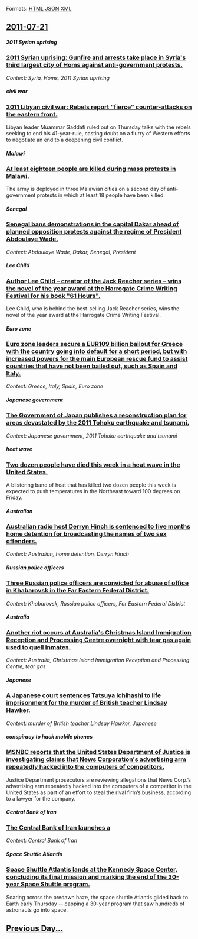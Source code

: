 
Formats: [HTML](2011/07/21/index.html)  [JSON](2011/07/21/index.json)  [XML](2011/07/21/index.xml)  

## [2011-07-21](/news/2011/07/21/index.md)

##### 2011 Syrian uprising
### [2011 Syrian uprising: Gunfire and arrests take place in Syria's third largest city of Homs against anti-government protests. ](/news/2011/07/21/2011-syrian-uprising-gunfire-and-arrests-take-place-in-syria-s-third-largest-city-of-homs-against-anti-government-protests.md)
_Context: Syria, Homs, 2011 Syrian uprising_

##### civil war
### [2011 Libyan civil war: Rebels report "fierce" counter-attacks on the eastern front. ](/news/2011/07/21/2011-libyan-civil-war-rebels-report-fierce-counter-attacks-on-the-eastern-front.md)
Libyan leader Muammar Gaddafi ruled out on Thursday talks with the rebels seeking to end his 41-year-rule, casting doubt on a flurry of Western efforts to negotiate an end to a deepening civil conflict.

##### Malawi
### [At least eighteen people are killed during mass protests in Malawi. ](/news/2011/07/21/at-least-eighteen-people-are-killed-during-mass-protests-in-malawi.md)
The army is deployed in three Malawian cities on a second day of anti-government protests in which at least 18 people have been killed.

##### Senegal
### [Senegal bans demonstrations in the capital Dakar ahead of planned opposition protests against the regime of President Abdoulaye Wade. ](/news/2011/07/21/senegal-bans-demonstrations-in-the-capital-dakar-ahead-of-planned-opposition-protests-against-the-regime-of-president-abdoulaye-wade.md)
_Context: Abdoulaye Wade, Dakar, Senegal, President_

##### Lee Child
### [Author Lee Child &ndash; creator of the Jack Reacher series &ndash; wins the novel of the year award at the Harrogate Crime Writing Festival for his book "61 Hours". ](/news/2011/07/21/author-lee-child-ndash-creator-of-the-jack-reacher-series-ndash-wins-the-novel-of-the-year-award-at-the-harrogate-crime-writing-festival.md)
Lee Child, who is behind the best-selling Jack Reacher series, wins the novel of the year award at the Harrogate Crime Writing Festival.

##### Euro zone
### [Euro zone leaders secure a EUR109 billion bailout for Greece with the country going into default for a short period, but with increased powers for the main European rescue fund to assist countries that have not been bailed out, such as Spain and Italy. ](/news/2011/07/21/euro-zone-leaders-secure-a-a-109-billion-bailout-for-greece-with-the-country-going-into-default-for-a-short-period-but-with-increased-powe.md)
_Context: Greece, Italy, Spain, Euro zone_

##### Japanese government
### [The Government of Japan publishes a reconstruction plan for areas devastated by the 2011 Tohoku earthquake and tsunami. ](/news/2011/07/21/the-government-of-japan-publishes-a-reconstruction-plan-for-areas-devastated-by-the-2011-tahoku-earthquake-and-tsunami.md)
_Context: Japanese government, 2011 Tohoku earthquake and tsunami_

##### heat wave
### [Two dozen people have died this week in a heat wave in the United States. ](/news/2011/07/21/two-dozen-people-have-died-this-week-in-a-heat-wave-in-the-united-states.md)
A blistering band of heat that has killed two dozen people this week is expected to push temperatures in the Northeast toward 100 degrees on Friday.

##### Australian
### [Australian radio host Derryn Hinch is sentenced to five months home detention for broadcasting the names of two sex offenders. ](/news/2011/07/21/australian-radio-host-derryn-hinch-is-sentenced-to-five-months-home-detention-for-broadcasting-the-names-of-two-sex-offenders.md)
_Context: Australian, home detention, Derryn Hinch_

##### Russian police officers
### [Three Russian police officers are convicted for abuse of office in Khabarovsk in the Far Eastern Federal District. ](/news/2011/07/21/three-russian-police-officers-are-convicted-for-abuse-of-office-in-khabarovsk-in-the-far-eastern-federal-district.md)
_Context: Khabarovsk, Russian police officers, Far Eastern Federal District_

##### Australia
### [Another riot occurs at Australia's Christmas Island Immigration Reception and Processing Centre overnight with tear gas again used to quell inmates. ](/news/2011/07/21/another-riot-occurs-at-australia-s-christmas-island-immigration-reception-and-processing-centre-overnight-with-tear-gas-again-used-to-quell.md)
_Context: Australia, Christmas Island Immigration Reception and Processing Centre, tear gas_

##### Japanese
### [A Japanese court sentences Tatsuya Ichihashi to life imprisonment for the murder of British teacher Lindsay Hawker. ](/news/2011/07/21/a-japanese-court-sentences-tatsuya-ichihashi-to-life-imprisonment-for-the-murder-of-british-teacher-lindsay-hawker.md)
_Context: murder of British teacher Lindsay Hawker, Japanese_

##### conspiracy to hack mobile phones
### [MSNBC reports that the United States Department of Justice is investigating claims that News Corporation's advertising arm repeatedly hacked into the computers of competitors. ](/news/2011/07/21/msnbc-reports-that-the-united-states-department-of-justice-is-investigating-claims-that-news-corporation-s-advertising-arm-repeatedly-hacked.md)
Justice Department prosecutors are reviewing allegations that News Corp.&#8217;s advertising arm repeatedly hacked into the computers of a competitor in the United States as part of an effort to steal the rival firm&#8217;s business, according to a lawyer for the company. 

##### Central Bank of Iran
### [The Central Bank of Iran launches a ](/news/2011/07/21/the-central-bank-of-iran-launches-a.md)
_Context: Central Bank of Iran_

##### Space Shuttle Atlantis
### [Space Shuttle Atlantis lands at the Kennedy Space Center, concluding its final mission and marking the end of the 30-year Space Shuttle program. ](/news/2011/07/21/space-shuttle-atlantis-lands-at-the-kennedy-space-center-concluding-its-final-mission-and-marking-the-end-of-the-30-year-space-shuttle-prog.md)
Soaring across the predawn haze, the space shuttle Atlantis glided back to Earth early Thursday -- capping a 30-year program that saw hundreds of astronauts go into space.

## [Previous Day...](/news/2011/07/20/index.md)


